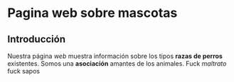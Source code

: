 # Pagina web sobre mascotas
## Introducción
Nuestra página *web* muestra información sobre los tipos **razas de perros** existentes. Somos una __**asociación**__ amantes de los animales. Fuck *_maltrato_* fuck sapos

